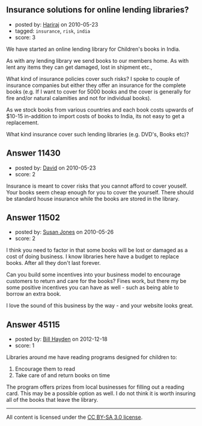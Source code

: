 ## Insurance solutions for online lending libraries?

- posted by: [Hariraj](https://stackexchange.com/users/-1/3018-hariraj) on 2010-05-23
- tagged: `insurance`, `risk`, `india`
- score: 3

We have started an online lending library for Children's books in India.

As with any lending library we send books to our members home. As with lent any items they can get damaged, lost in shipment etc.,

What kind of insurance policies cover such risks? I spoke to couple of insurance companies but either they offer an insurance for the complete books (e.g. If I want to cover for 5000 books and the cover is generally for fire and/or natural calamities and not for individual books).

As we stock books from various countries and each book costs upwards of $10-15 in-addition to import costs of books to India, its not easy to get a replacement.

What kind insurance cover such lending libraries (e.g. DVD's, Books etc)?


## Answer 11430

- posted by: [David](https://stackexchange.com/users/-1/2684-david) on 2010-05-23
- score: 2

Insurance is meant to cover risks that you cannot afford to cover youself. Your books seem cheap enough for you to cover the yourself. There should be standard house insurance while the books are stored in the library. 


## Answer 11502

- posted by: [Susan Jones](https://stackexchange.com/users/-1/2737-susan-jones) on 2010-05-26
- score: 2

I think you need to factor in that some books will be lost or damaged as a cost of doing business. I know libraries here have a budget to replace books. After all they don't last forever.

Can you build some incentives into your business model to encourage customers to return and care for the books? Fines work, but there my be some positive incentives you can have as well - such as being able to borrow an extra book.

I love the sound of this business by the way - and your website looks great.


## Answer 45115

- posted by: [Bill Hayden](https://stackexchange.com/users/-1/22016-bill-hayden) on 2012-12-18
- score: 1

Libraries around me have reading programs designed for children to:

1. Encourage them to read
2. Take care of and return books on time

The program offers prizes from local businesses for filling out a reading card. This may be a possible option as well. I do not think it is worth insuring all of the books that leave the library.



---

All content is licensed under the [CC BY-SA 3.0 license](https://creativecommons.org/licenses/by-sa/3.0/).
